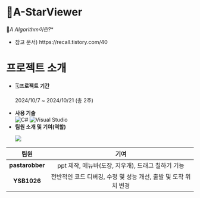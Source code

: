 # 🌟A-StarViewer



📌**A* Algorithm이란?**
- <p> 참고 문서) https://recall.tistory.com/40


# 프로젝트 소개
- 🗓️**프로젝트 기간**
  <p> 2024/10/7 ~ 2024/10/21 (총 2주) </p>
- **사용 기술**
  <br> ![C#](https://img.shields.io/badge/-C%23-239120?style=flat-square&logo=csharp&logoColor=white)
  ![Visual Studio](https://img.shields.io/badge/-Visual%20Studio-5C2D91?style=flat-square&logo=visual-studio&logoColor=white)
- **팀원 소개 및 기여(역할)**
  <p>
  <a href="https://github.com/pastarobber/Maze/graphs/contributors">
  <img src="https://contrib.rocks/image?repo=pastarobber/Maze" style="zoom: 100%;"/>
</a>


|    팀원    |                      기여                       |
| :--------: | :---------------------------------------------: |
| **pastarobber** |    ppt 제작, 메뉴바(도장, 지우개), 드래그 칠하기 기능  |
| **YSB1026** | 전반적인 코드 디버깅, 수정 및 성능 개선, 출발 및 도착 위치 변경  |
</p>
